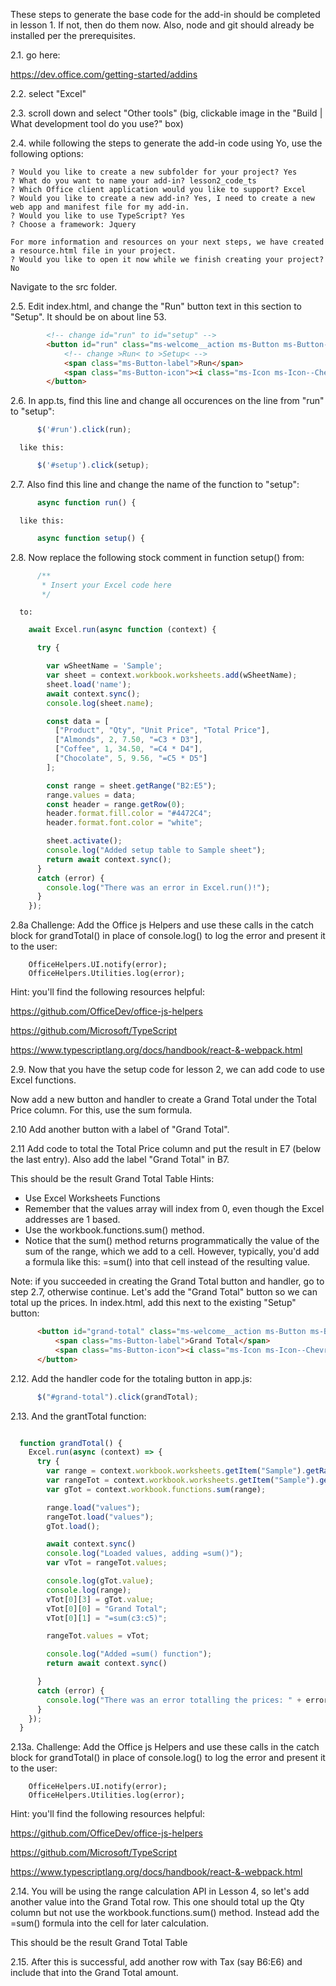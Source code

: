 These steps to generate the base code for the add-in should be completed in lesson 1. If not, then do them now.
Also, node and git should already be installed per the prerequisites. 

2.1. go here:

<https://dev.office.com/getting-started/addins>

2.2. select "Excel"

2.3. scroll down and select "Other tools" (big, clickable image in the "Build | What development tool do you use?" box)

2.4. while following the steps to generate the add-in code using Yo, use the following options:

```
? Would you like to create a new subfolder for your project? Yes                                               
? What do you want to name your add-in? lesson2_code_ts                                                        
? Which Office client application would you like to support? Excel                                             
? Would you like to create a new add-in? Yes, I need to create a new web app and manifest file for my add-in.  
? Would you like to use TypeScript? Yes                                                                        
? Choose a framework: Jquery                                                                                   
                                                                                                               
For more information and resources on your next steps, we have created a resource.html file in your project.   
? Would you like to open it now while we finish creating your project? No                                      
```

Navigate to the src folder.

2.5. Edit index.html, and change the "Run" button text in this section to "Setup". It
should be on about line 53.

```html
        <!-- change id="run" to id="setup" -->
        <button id="run" class="ms-welcome__action ms-Button ms-Button--hero ms-u-slideUpIn20">
            <!-- change >Run< to >Setup< -->
            <span class="ms-Button-label">Run</span>
            <span class="ms-Button-icon"><i class="ms-Icon ms-Icon--ChevronRight"></i></span>
        </button>
```

2.6. In app.ts, find this line and change all occurences on the line from "run" to "setup":

```typescript
      $('#run').click(run);
```

      like this: 

```typescript
      $('#setup').click(setup);
```

2.7. Also find this line and change the name of the function to "setup":

```typescript
      async function run() {
```        

      like this: 

```typescript
      async function setup() {
```

2.8. Now replace the following stock comment in function setup() from: 

```typescript
      /**
       * Insert your Excel code here
       */
```

      to: 

```typescript
    await Excel.run(async function (context) {

      try {

        var wSheetName = 'Sample';
        var sheet = context.workbook.worksheets.add(wSheetName);
        sheet.load('name');
        await context.sync();
        console.log(sheet.name);

        const data = [
          ["Product", "Qty", "Unit Price", "Total Price"],
          ["Almonds", 2, 7.50, "=C3 * D3"],
          ["Coffee", 1, 34.50, "=C4 * D4"],
          ["Chocolate", 5, 9.56, "=C5 * D5"]
        ];

        const range = sheet.getRange("B2:E5");
        range.values = data;
        const header = range.getRow(0);
        header.format.fill.color = "#4472C4";
        header.format.font.color = "white";

        sheet.activate();
        console.log("Added setup table to Sample sheet");
        return await context.sync();
      }
      catch (error) {
        console.log("There was an error in Excel.run()!");
      }
    });
```

2.8a Challenge: Add the Office js Helpers and use these calls in the catch block for grandTotal() in place of console.log() to log the error and present it to the user:

        OfficeHelpers.UI.notify(error);
        OfficeHelpers.Utilities.log(error);

Hint: you'll find the following resources helpful:

<https://github.com/OfficeDev/office-js-helpers>

<https://github.com/Microsoft/TypeScript>

<https://www.typescriptlang.org/docs/handbook/react-&-webpack.html>

2.9. Now that you have the setup code for lesson 2, we can add code to use Excel
functions. 

Now add a new button and handler to create a Grand Total under the Total Price column. For this, use the sum formula.

2.10 Add another button with a label of "Grand Total".

2.11 Add code to total the Total Price column and put the result in E7 (below the last entry). Also add the label "Grand Total" in B7.

This should be the result Grand Total Table
Hints:

- Use Excel Worksheets Functions
- Remember that the values array will index from 0, even though the Excel addresses are 1 based.
- Use the workbook.functions.sum() method.
- Notice that the sum() method returns programmatically the value of the sum of the range, which we add to a cell. However, typically, you'd add a formula like this: =sum(<range>) into that cell instead of the resulting value.

Note: if you succeeded in creating the Grand Total button and handler, go to step 2.7, otherwise continue.
Let's add the "Grand Total" button so we can total up the prices. In
index.html, add this next to the existing "Setup" button:
        
```html
      <button id="grand-total" class="ms-welcome__action ms-Button ms-Button--hero ms-u-slideUpIn20">
          <span class="ms-Button-label">Grand Total</span>
          <span class="ms-Button-icon"><i class="ms-Icon ms-Icon--ChevronRight"></i></span>
      </button>
```

2.12. Add the handler code for the totaling button in app.js:

```typescript
      $("#grand-total").click(grandTotal);
```

2.13. And the grantTotal function:

```typescript

  function grandTotal() {
    Excel.run(async (context) => {
      try {
        var range = context.workbook.worksheets.getItem("Sample").getRange("E3:E5");
        var rangeTot = context.workbook.worksheets.getItem("Sample").getRange("B7:E8");
        var gTot = context.workbook.functions.sum(range);

        range.load("values");
        rangeTot.load("values");
        gTot.load();

        await context.sync()
        console.log("Loaded values, adding =sum()");
        var vTot = rangeTot.values;

        console.log(gTot.value);
        console.log(range);
        vTot[0][3] = gTot.value;
        vTot[0][0] = "Grand Total";
        vTot[0][1] = "=sum(c3:c5)";

        rangeTot.values = vTot;

        console.log("Added =sum() function");
        return await context.sync()

      }
      catch (error) {
        console.log("There was an error totalling the prices: " + error);
      }
    });
  }
```
2.13a. Challenge: Add the Office js Helpers and use these calls in the catch block for grandTotal() in place of console.log() to log the error and present it to the user:

        OfficeHelpers.UI.notify(error);
        OfficeHelpers.Utilities.log(error);

Hint: you'll find the following resources helpful:

<https://github.com/OfficeDev/office-js-helpers>

<https://github.com/Microsoft/TypeScript>

<https://www.typescriptlang.org/docs/handbook/react-&-webpack.html>


2.14. You will be using the range calculation API in Lesson 4, so let's add another value into the Grand Total row. This one should total up the Qty column but not use the workbook.functions.sum() method. Instead add the =sum() formula into the cell for later calculation.

This should be the result Grand Total Table

2.15. After this is successful, add another row with Tax (say B6:E6) and include that into the Grand Total amount.      

